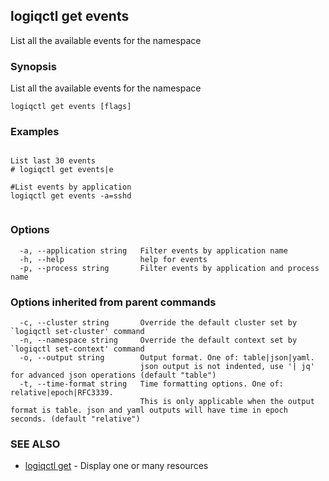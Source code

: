 ## logiqctl get events

List all the available events for the namespace

### Synopsis

List all the available events for the namespace

```
logiqctl get events [flags]
```

### Examples

```

List last 30 events
# logiqctl get events|e

#List events by application 
logiqctl get events -a=sshd


```

### Options

```
  -a, --application string   Filter events by application name
  -h, --help                 help for events
  -p, --process string       Filter events by application and process name
```

### Options inherited from parent commands

```
  -c, --cluster string       Override the default cluster set by `logiqctl set-cluster' command
  -n, --namespace string     Override the default context set by `logiqctl set-context' command
  -o, --output string        Output format. One of: table|json|yaml. 
                             json output is not indented, use '| jq' for advanced json operations (default "table")
  -t, --time-format string   Time formatting options. One of: relative|epoch|RFC3339. 
                             This is only applicable when the output format is table. json and yaml outputs will have time in epoch seconds. (default "relative")
```

### SEE ALSO

* [logiqctl get](logiqctl_get.md)	 - Display one or many resources

